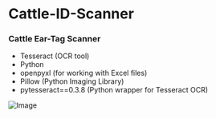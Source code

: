 # Cattle-ID-Scanner

### Cattle Ear-Tag Scanner

- Tesseract (OCR tool)
- Python
- openpyxl (for working with Excel files)
- Pillow (Python Imaging Library)
- pytesseract==0.3.8 (Python wrapper for Tesseract OCR)

![Image](https://github.com/LogicHarvest/Cattle-ID-Scanner/blob/main/cid-cov.jpg)
